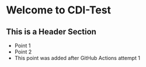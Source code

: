 # Welcome to CDI-Test

## This is a Header Section
* Point 1
* Point 2
* This point was added after GitHub Actions attempt 1
